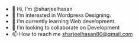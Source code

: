 - 👋 Hi, I’m @sharjeelhasan
- 👀 I’m interested in Wordpress Designing.
- 🌱 I’m currently learning Web development.
- 💞️ I’m looking to collaborate on Development
- 📫 How to reach me sharjeelhasan80@gmail.com

<!---
sharjeelhasan/sharjeelhasan is a ✨ special ✨ repository because its `README.md` (this file) appears on your GitHub profile.
You can click the Preview link to take a look at your changes.
--->
